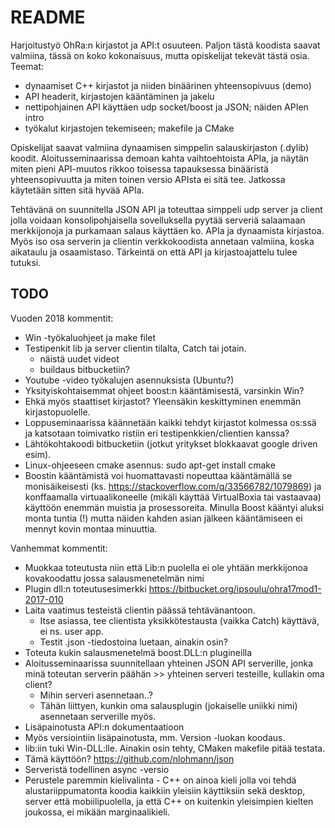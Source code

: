 # README #

Harjoitustyö OhRa:n kirjastot ja API:t osuuteen. Paljon tästä koodista saavat valmiina, tässä on koko kokonaisuus, mutta opiskelijat tekevät tästä osia. Teemat:

* dynaamiset C++ kirjastot ja niiden binäärinen yhteensopivuus (demo)
* API headerit, kirjastojen kääntäminen ja jakelu
* nettipohjainen API käyttäen udp socket/boost ja JSON; näiden APIen intro
* työkalut kirjastojen tekemiseen; makefile ja CMake

Opiskelijat saavat valmiina dynaamisen simppelin salauskirjaston (.dylib) koodit. Aloitusseminaarissa demoan kahta vaihtoehtoista APIa, ja näytän miten pieni API-muutos rikkoo toisessa tapauksessa binääristä yhteensopivuutta ja miten toinen versio APIsta ei sitä tee. Jatkossa käytetään sitten sitä hyvää APIa.

Tehtävänä on suunnitella JSON API ja toteuttaa simppeli udp server ja client jolla voidaan konsolipohjaisella sovelluksella pyytää serveriä salaamaan merkkijonoja ja purkamaan salaus käyttäen ko. APIa ja dynaamista kirjastoa. Myös iso osa serverin ja clientin verkkokoodista annetaan valmiina, koska aikataulu ja osaamistaso. Tärkeintä on että API ja kirjastoajattelu tulee tutuksi.

## TODO

Vuoden 2018 kommentit:

* Win -työkaluohjeet ja make filet
* Testipenkit lib ja server clientin tilalta, Catch tai jotain.
    * näistä uudet videot
    * buildaus bitbucketiin?
* Youtube -video työkalujen asennuksista (Ubuntu?)
* Yksityiskohtaisemmat ohjeet boost:n kääntämisestä, varsinkin Win?
* Ehkä myös staattiset kirjastot? Yleensäkin keskittyminen enemmän kirjastopuolelle.
* Loppuseminaarissa käännetään kaikki tehdyt kirjastot kolmessa os:ssä ja katsotaan toimivatko ristiin eri testipenkkien/clientien kanssa?
* Lähtökohtakoodi bitbucketiin (jotkut yritykset blokkaavat google driven esim).
* Linux-ohjeeseen cmake asennus: sudo apt-get install cmake
* Boostin kääntämistä voi huomattavasti nopeuttaa kääntämällä se monisäikeisesti (ks. https://stackoverflow.com/q/33566782/1079869) ja konffaamalla virtuaalikoneelle (mikäli käyttää VirtualBoxia tai vastaavaa) käyttöön enemmän muistia ja prosessoreita. Minulla Boost kääntyi aluksi monta tuntia (!) mutta näiden kahden asian jälkeen kääntämiseen ei mennyt kovin montaa minuuttia.

Vanhemmat kommentit:

* Muokkaa toteutusta niin että Lib:n puolella ei ole yhtään merkkijonoa kovakoodattu jossa salausmenetelmän nimi
* Plugin dll:n toteutusesimerkki https://bitbucket.org/ipsoulu/ohra17mod1-2017-010
* Laita vaatimus testeistä clientin päässä tehtävänantoon.
    * Itse asiassa, tee clientista yksikkötestausta (vaikka Catch) käyttävä, ei ns. user app. 
    * Testit .json -tiedostoina luetaan, ainakin osin?
* Toteuta kukin salausmenetelmä boost.DLL:n plugineilla
* Aloitusseminaarissa suunnitellaan yhteinen JSON API serverille, jonka minä toteutan serverin päähän >> yhteinen serveri testeille, kullakin oma client?
    * Mihin serveri asennetaan..?
    * Tähän liittyen, kunkin oma salausplugin (jokaiselle uniikki nimi) asennetaan serverille myös.
* Lisäpainotusta API:n dokumentaatioon
* Myös versiointiin lisäpainotusta, mm. Version -luokan koodaus.
* lib:iin tuki Win-DLL:lle. Ainakin osin tehty, CMaken makefile pitää testata.
* Tämä käyttöön? https://github.com/nlohmann/json
* Serveristä todellinen async -versio
* Perustele paremmin kielivalinta - C++ on ainoa kieli jolla voi tehdä alustariippumatonta koodia kaikkiin yleisiin käyttiksiin sekä desktop, server että mobiilipuolella, ja että C++ on kuitenkin yleisimpien kielten joukossa, ei mikään marginaalikieli.
